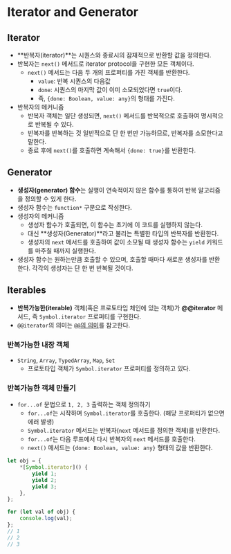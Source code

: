# Iterator and Generator

## Iterator

- **반복자(iterator)**는 시퀀스와 종료시의 잠재적으로 반환할 값을 정의한다.
- 반복자는 `next()` 메서드로 iterator protocol을 구현한 모든 객체이다.
  - `next()` 메서드는 다음 두 개의 프로퍼티를 가진 객체를 반환한다.
    - `value`: 반복 시퀀스의 다음값
    - `done`: 시퀀스의 마지막 값이 이미 소모되었다면 `true`이다.
    - 즉, `{done: Boolean, value: any}`의 형태를 가진다.
- 반복자의 메커니즘
  - 반복자 객체는 일단 생성되면, `next()` 메서드를 반복적으로 호출하여 명시적으로 반복될 수 있다.
  - 반복자를 반복하는 것 일반적으로 단 한 번만 가능하므로, 반복자를 소모한다고 말한다.
  - 종료 후에 `next()`를 호출하면 계속해서 `{done: true}`를 반환한다.



## Generator

- **생성자(generator) 함수**는 실행이 연속적이지 않은 함수를 통하여 반복 알고리즘을 정의할 수 있게 한다.
- 생성자 함수는 `function*` 구문으로 작성한다.
- 생성자의 메커니즘
  - 생성자 함수가 호출되면, 이 함수는 초기에 이 코드를 실행하지 않는다.
  - 대신 **생성자(Generator)**라고 불리는 특별한 타입의 반복자를 반환한다.
  - 생성자의 `next` 메서드를 호출하여 값이 소모될 때 생성자 함수는 `yield` 키워드를 마주칠 때까지 실행한다.
- 생성자 함수는 원하는만큼 호출할 수 있으며, 호출할 때마다 새로운 생성자를 반환한다. 각각의 생성자는 단 한 번 반복될 것이다.



## Iterables

- **반복가능한(iterable)** 객체(혹은 프로토타입 체인에 있는 객체)가 **@@iterator** 메서드, 즉 `Symbol.iterator` 프로퍼티를 구현한다.
- `@@iterator`의 의미는 [`@@`의 의미](https://theubermensch.tistory.com/203)를 참고한다.



### 반복가능한 내장 객체

- `String`, `Array`, `TypedArray`, `Map`, `Set`
  - 프로토타입 객체가 `Symbol.iterator` 프로퍼티를 정의하고 있다.



### 반복가능한 객체 만들기

- `for...of` 문법으로 `1, 2, 3` 출력하는 객체 정의하기
  - `for...of`는 시작하며 `Symbol.iterator`를 호출한다. (해당 프로퍼티가 없으면 에러 발생)
  - `Symbol.iterator` 메서드는 반복자(`next` 메서드를 정의한 객체)를 반환한다.
  - `for...of`는 다음 루프에서 다시 반복자의 `next` 메서드를 호출한다.
  - `next()` 메서드는 `{done: Boolean, value: any}` 형태의 값을 반환한다.

```js
let obj = {
    *[Symbol.iterator]() {
        yield 1;
        yield 2;
        yield 3;
    },
};

for (let val of obj) {
    console.log(val);
};
// 1
// 2
// 3
```



### 

